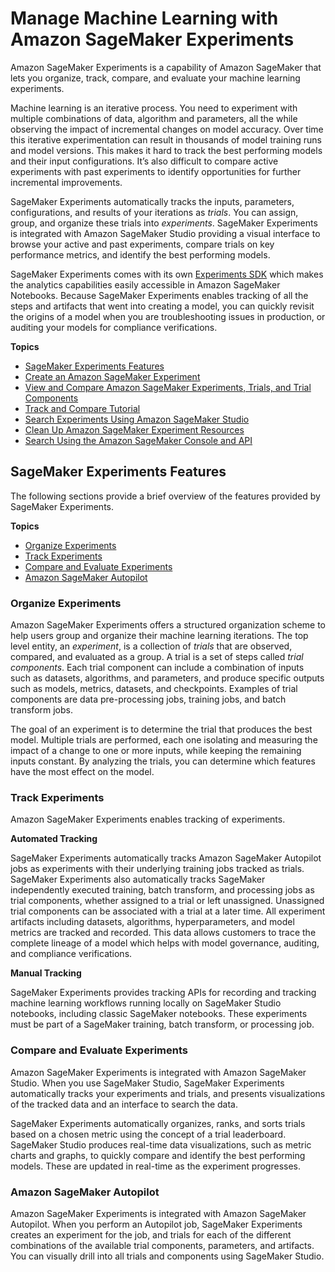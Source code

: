 # Manage Machine Learning with Amazon SageMaker Experiments<a name="experiments"></a>

Amazon SageMaker Experiments is a capability of Amazon SageMaker that lets you organize, track, compare, and evaluate your machine learning experiments\.

Machine learning is an iterative process\. You need to experiment with multiple combinations of data, algorithm and parameters, all the while observing the impact of incremental changes on model accuracy\. Over time this iterative experimentation can result in thousands of model training runs and model versions\. This makes it hard to track the best performing models and their input configurations\. It’s also difficult to compare active experiments with past experiments to identify opportunities for further incremental improvements\.

SageMaker Experiments automatically tracks the inputs, parameters, configurations, and results of your iterations as *trials*\. You can assign, group, and organize these trials into *experiments*\. SageMaker Experiments is integrated with Amazon SageMaker Studio providing a visual interface to browse your active and past experiments, compare trials on key performance metrics, and identify the best performing models\.

SageMaker Experiments comes with its own [Experiments SDK](https://github.com/aws/sagemaker-experiments) which makes the analytics capabilities easily accessible in Amazon SageMaker Notebooks\. Because SageMaker Experiments enables tracking of all the steps and artifacts that went into creating a model, you can quickly revisit the origins of a model when you are troubleshooting issues in production, or auditing your models for compliance verifications\.

**Topics**
+ [SageMaker Experiments Features](#experiments-features)
+ [Create an Amazon SageMaker Experiment](experiments-create.md)
+ [View and Compare Amazon SageMaker Experiments, Trials, and Trial Components](experiments-view-compare.md)
+ [Track and Compare Tutorial](experiments-mnist.md)
+ [Search Experiments Using Amazon SageMaker Studio](experiments-search-studio.md)
+ [Clean Up Amazon SageMaker Experiment Resources](experiments-cleanup.md)
+ [Search Using the Amazon SageMaker Console and API](search.md)

## SageMaker Experiments Features<a name="experiments-features"></a>

The following sections provide a brief overview of the features provided by SageMaker Experiments\.

**Topics**
+ [Organize Experiments](#exp-mgmt-organize)
+ [Track Experiments](#exp-mgmt-track)
+ [Compare and Evaluate Experiments](#exp-mgmt-compare)
+ [Amazon SageMaker Autopilot](#exp-mgmt-automl)

### Organize Experiments<a name="exp-mgmt-organize"></a>

Amazon SageMaker Experiments offers a structured organization scheme to help users group and organize their machine learning iterations\. The top level entity, an *experiment*, is a collection of *trials* that are observed, compared, and evaluated as a group\. A trial is a set of steps called *trial components*\. Each trial component can include a combination of inputs such as datasets, algorithms, and parameters, and produce specific outputs such as models, metrics, datasets, and checkpoints\. Examples of trial components are data pre\-processing jobs, training jobs, and batch transform jobs\.

The goal of an experiment is to determine the trial that produces the best model\. Multiple trials are performed, each one isolating and measuring the impact of a change to one or more inputs, while keeping the remaining inputs constant\. By analyzing the trials, you can determine which features have the most effect on the model\.

### Track Experiments<a name="exp-mgmt-track"></a>

Amazon SageMaker Experiments enables tracking of experiments\.

**Automated Tracking**

SageMaker Experiments automatically tracks Amazon SageMaker Autopilot jobs as experiments with their underlying training jobs tracked as trials\. SageMaker Experiments also automatically tracks SageMaker independently executed training, batch transform, and processing jobs as trial components, whether assigned to a trial or left unassigned\. Unassigned trial components can be associated with a trial at a later time\. All experiment artifacts including datasets, algorithms, hyperparameters, and model metrics are tracked and recorded\. This data allows customers to trace the complete lineage of a model which helps with model governance, auditing, and compliance verifications\.

**Manual Tracking**

SageMaker Experiments provides tracking APIs for recording and tracking machine learning workflows running locally on SageMaker Studio notebooks, including classic SageMaker notebooks\. These experiments must be part of a SageMaker training, batch transform, or processing job\.

### Compare and Evaluate Experiments<a name="exp-mgmt-compare"></a>

Amazon SageMaker Experiments is integrated with Amazon SageMaker Studio\. When you use SageMaker Studio, SageMaker Experiments automatically tracks your experiments and trials, and presents visualizations of the tracked data and an interface to search the data\.

SageMaker Experiments automatically organizes, ranks, and sorts trials based on a chosen metric using the concept of a trial leaderboard\. SageMaker Studio produces real\-time data visualizations, such as metric charts and graphs, to quickly compare and identify the best performing models\. These are updated in real\-time as the experiment progresses\.

### Amazon SageMaker Autopilot<a name="exp-mgmt-automl"></a>

Amazon SageMaker Experiments is integrated with Amazon SageMaker Autopilot\. When you perform an Autopilot job, SageMaker Experiments creates an experiment for the job, and trials for each of the different combinations of the available trial components, parameters, and artifacts\. You can visually drill into all trials and components using SageMaker Studio\.